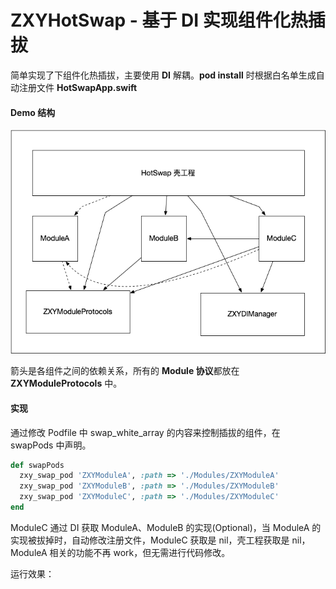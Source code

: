 # ZXYHotSwap - 基于 DI 实现组件化热插拔

简单实现了下组件化热插拔，主要使用 **DI** 解耦。**pod install** 时根据白名单生成自动注册文件 **HotSwapApp.swift**

#### Demo 结构

![image-20210513121116138](https://github.com/zhaoxiangyulove/ZXYHotSwap/blob/main/Resource/image-20210513121116138.png?raw=true)

箭头是各组件之间的依赖关系，所有的 **Module 协议**都放在 **ZXYModuleProtocols** 中。

#### 实现

通过修改 Podfile 中 swap_white_array 的内容来控制插拔的组件，在 swapPods 中声明。

```ruby
def swapPods
  zxy_swap_pod 'ZXYModuleA', :path => './Modules/ZXYModuleA'
  zxy_swap_pod 'ZXYModuleB', :path => './Modules/ZXYModuleB'
  zxy_swap_pod 'ZXYModuleC', :path => './Modules/ZXYModuleC'
end

```

ModuleC 通过 DI 获取 ModuleA、ModuleB 的实现(Optional)，当 ModuleA 的实现被拔掉时，自动修改注册文件，ModuleC 获取是 nil，壳工程获取是 nil，ModuleA 相关的功能不再 work，但无需进行代码修改。

运行效果：

